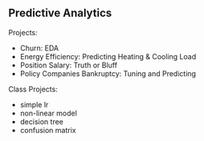 ## Predictive Analytics

Projects:
- Churn: EDA
- Energy Efficiency: Predicting Heating & Cooling Load
- Position Salary: Truth or Bluff
- Policy Companies Bankruptcy: Tuning and Predicting  


Class Projects:
- simple lr
- non-linear model
- decision tree
- confusion matrix
